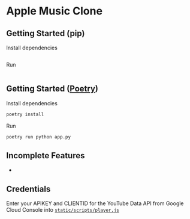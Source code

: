 # Apple Music Clone

## Getting Started (pip)
Install dependencies
``` bash

```

Run
``` bash

```


## Getting Started ([Poetry](https://github.com/python-poetry/poetry))
Install dependencies
``` bash
poetry install
```

Run
``` bash
poetry run python app.py
```

## Incomplete Features
- 

## Credentials
Enter your APIKEY and CLIENTID for the YouTube Data API from Google Cloud Console into [`static/scripts/player.js`](static/scripts/player.js)
